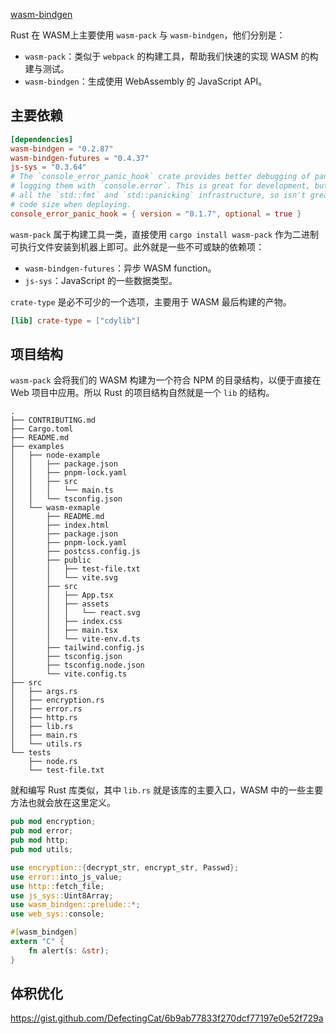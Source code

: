 [wasm-bindgen](https://rustwasm.github.io/docs/wasm-bindgen/introduction.html)

Rust 在 WASM上主要使用 `wasm-pack` 与 `wasm-bindgen`，他们分别是：

- `wasm-pack`：类似于 `webpack` 的构建工具，帮助我们快速的实现 WASM 的构建与测试。
- `wasm-bindgen`：生成使用 WebAssembly 的 JavaScript API。

## 主要依赖

```toml
[dependencies]
wasm-bindgen = "0.2.87"
wasm-bindgen-futures = "0.4.37"
js-sys = "0.3.64"
# The `console_error_panic_hook` crate provides better debugging of panics by
# logging them with `console.error`. This is great for development, but requires
# all the `std::fmt` and `std::panicking` infrastructure, so isn't great for
# code size when deploying.
console_error_panic_hook = { version = "0.1.7", optional = true }
```

`wasm-pack` 属于构建工具一类，直接使用 `cargo install wasm-pack` 作为二进制可执行文件安装到机器上即可。此外就是一些不可或缺的依赖项：

- `wasm-bindgen-futures`：异步 WASM function。
- `js-sys`：JavaScript 的一些数据类型。

`crate-type` 是必不可少的一个选项，主要用于 WASM 最后构建的产物。

```toml
[lib] crate-type = ["cdylib"]
```

## 项目结构

`wasm-pack` 会将我们的 WASM 构建为一个符合 NPM 的目录结构，以便于直接在 Web 项目中应用。所以 Rust 的项目结构自然就是一个 `lib` 的结构。

```
.
├── CONTRIBUTING.md
├── Cargo.toml
├── README.md
├── examples
│   ├── node-example
│   │   ├── package.json
│   │   ├── pnpm-lock.yaml
│   │   ├── src
│   │   │   └── main.ts
│   │   └── tsconfig.json
│   └── wasm-exmaple
│       ├── README.md
│       ├── index.html
│       ├── package.json
│       ├── pnpm-lock.yaml
│       ├── postcss.config.js
│       ├── public
│       │   ├── test-file.txt
│       │   └── vite.svg
│       ├── src
│       │   ├── App.tsx
│       │   ├── assets
│       │   │   └── react.svg
│       │   ├── index.css
│       │   ├── main.tsx
│       │   └── vite-env.d.ts
│       ├── tailwind.config.js
│       ├── tsconfig.json
│       ├── tsconfig.node.json
│       └── vite.config.ts
├── src
│   ├── args.rs
│   ├── encryption.rs
│   ├── error.rs
│   ├── http.rs
│   ├── lib.rs
│   ├── main.rs
│   └── utils.rs
└── tests
    ├── node.rs
    └── test-file.txt
```

就和编写 Rust 库类似，其中 `lib.rs` 就是该库的主要入口，WASM 中的一些主要方法也就会放在这里定义。

```rust
pub mod encryption;
pub mod error;
pub mod http;
pub mod utils;

use encryption::{decrypt_str, encrypt_str, Passwd};
use error::into_js_value;
use http::fetch_file;
use js_sys::Uint8Array;
use wasm_bindgen::prelude::*;
use web_sys::console;

#[wasm_bindgen]
extern "C" {
    fn alert(s: &str);
}
```

## 体积优化

https://gist.github.com/DefectingCat/6b9ab77833f270dcf77197e0e52f729a

